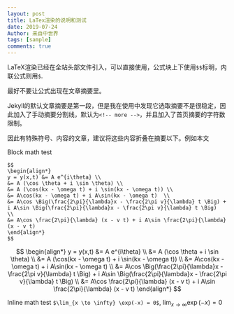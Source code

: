```yaml
---
layout: post
title: LaTex渲染的说明和测试
date: 2019-07-24
Author: 来自中世界
tags: [sample]
comments: true
---
```

LaTeX渲染已经在全站头部文件引入，可以直接使用，公式块上下使用`$$`标明，内联公式则用`$`. 

最好不要让公式出现在文章摘要里。

Jekyll的默认文章摘要是第一段，但是我在使用中发现它选取摘要不是很稳定，因此加入了手动摘要分割线，默认为`<!-- more -->`，并且加入了首页摘要的字符数限制。

因此有特殊符号、内容的文章，建议将这些内容折叠在摘要以下。例如本文

<!-- more -->

Block math test

```
$$
\begin{align*}
y = y(x,t) &= A e^{i\theta} \\
&= A (\cos \theta + i \sin \theta) \\
&= A (\cos(kx - \omega t) + i \sin(kx - \omega t)) \\
&= A\cos(kx - \omega t) + i A\sin(kx - \omega t)  \\
&= A\cos \Big(\frac{2\pi}{\lambda}x - \frac{2\pi v}{\lambda} t \Big) + i A\sin \Big(\frac{2\pi}{\lambda}x - \frac{2\pi v}{\lambda} t \Big)  \\
&= A\cos \frac{2\pi}{\lambda} (x - v t) + i A\sin \frac{2\pi}{\lambda} (x - v t)
\end{align*}
$$

```

$$
\begin{align*}
y = y(x,t) &= A e^{i\theta} \\
&= A (\cos \theta + i \sin \theta) \\
&= A (\cos(kx - \omega t) + i \sin(kx - \omega t)) \\
&= A\cos(kx - \omega t) + i A\sin(kx - \omega t)  \\
&= A\cos \Big(\frac{2\pi}{\lambda}x - \frac{2\pi v}{\lambda} t \Big) + i A\sin \Big(\frac{2\pi}{\lambda}x - \frac{2\pi v}{\lambda} t \Big)  \\
&= A\cos \frac{2\pi}{\lambda} (x - v t) + i A\sin \frac{2\pi}{\lambda} (x - v t)
\end{align*}
$$

Inline math test `$\lim_{x \to \infty} \exp(-x) = 0$`, 
$\lim_{x \to \infty} \exp(-x) = 0$

